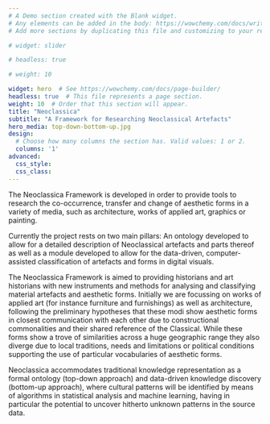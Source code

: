 ```yaml
---
# A Demo section created with the Blank widget.
# Any elements can be added in the body: https://wowchemy.com/docs/writing-markdown-latex/
# Add more sections by duplicating this file and customizing to your requirements.

# widget: slider

# headless: true

# weight: 10

widget: hero  # See https://wowchemy.com/docs/page-builder/
headless: true  # This file represents a page section.
weight: 10  # Order that this section will appear.
title: "Neoclassica"
subtitle: "A Framework for Researching Neoclassical Artefacts"
hero_media: top-down-bottom-up.jpg
design:
  # Choose how many columns the section has. Valid values: 1 or 2.
  columns: '1'
advanced:
  css_style:
  css_class:
---
```


The Neoclassica Framework is developed in order to provide tools to research the co-occurrence, transfer and change of aesthetic forms in a variety of media, such as architecture, works of applied art, graphics or painting.

Currently the project rests on two main pillars: An ontology developed to allow for a detailed description of Neoclassical artefacts and parts thereof as well as a module developed to allow for the data-driven, computer-assisted classification of artefacts and forms in digital visuals.

The Neoclassica Framework is aimed to providing historians and art historians with new instruments and methods for analysing and classifying material artefacts and aesthetic forms. Initially we are focussing on works of applied art (for instance furniture and furnishings) as well as architecture, following the preliminary hypotheses that these modi show aesthetic forms in closest communication with each other due to constructional commonalities and their shared reference of the Classical. While these forms show a trove of similarities across a huge geographic range they also diverge due to local traditions, needs and limitations or political conditions supporting the use of particular vocabularies of aesthetic forms.

Neoclassica accommodates traditional knowledge representation as a formal ontology (top-down approach) and data-driven knowledge discovery (bottom-up approach), where cultural patterns will be identified by means of algorithms in statistical analysis and machine learning, having in particular the potential to uncover hitherto unknown patterns in the source data.
